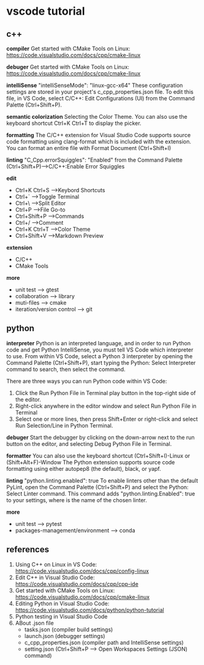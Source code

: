 # vscode tutorial

## c++
**compiler**
Get started with CMake Tools on Linux: https://code.visualstudio.com/docs/cpp/cmake-linux

**debuger**
Get started with CMake Tools on Linux: https://code.visualstudio.com/docs/cpp/cmake-linux

**intelliSense**
"intelliSenseMode": "linux-gcc-x64"
These configuration settings are stored in your project's c_cpp_properties.json file. To edit this file, in VS Code, select C/C++: Edit Configurations (UI) from the Command Palette (Ctrl+Shift+P).

**semantic colorization**
Selecting the Color Theme. You can also use the keyboard shortcut Ctrl+K Ctrl+T to display the picker.

**formatting**
The C/C++ extension for Visual Studio Code supports source code formatting using clang-format which is included with the extension.
You can format an entire file with Format Document (Ctrl+Shift+I) 

**linting**
"C_Cpp.errorSquiggles": "Enabled" 
from the Command Palette (Ctrl+Shift+P)-->C/C++:Enable Error Squiggles

**edit**
- Ctrl+K Ctrl+S -->Keybord Shortcuts
- Ctrl+` -->Toggle Terminal
- Ctrl+\ -->Split Editor
- Ctrl+P -->File Go-to
- Ctrl+Shift+P -->Commands
- Ctrl+/ -->Comment
- Ctrl+K Ctrl+T -->Color Theme
- Ctrl+Shift+V -->Markdown Preview

**extension**
- C/C++
- CMake Tools

**more**
- unit test --> gtest
- collaboration --> library
- muti-files --> cmake
- iteration/version control --> git

## python
**interpreter**
Python is an interpreted language, and in order to run Python code and get Python IntelliSense, you must tell VS Code which interpreter to use.
From within VS Code, select a Python 3 interpreter by opening the Command Palette (Ctrl+Shift+P), start typing the Python: Select Interpreter command to search, then select the command. 

There are three ways you can run Python code within VS Code:
1. Click the Run Python File in Terminal play button in the top-right side of the editor.
2. Right-click anywhere in the editor window and select Run Python File in Terminal 
3. Select one or more lines, then press Shift+Enter or right-click and select Run Selection/Line in Python Terminal.

**debuger**
Start the debugger by clicking on the down-arrow next to the run button on the editor, and selecting Debug Python File in Terminal.

**formatter**
You can also use the keyboard shortcut (Ctrl+Shift+I)-Linux or (Shift+Alt+F)-Window
The Python extension supports source code formatting using either autopep8 (the default), black, or yapf.

**linting**
"python.linting.enabled": true
To enable linters other than the default PyLint, open the Command Palette (Ctrl+Shift+P) and select the Python: Select Linter command. This command adds "python.linting.<linter>Enabled": true to your settings, where <linter> is the name of the chosen linter. 

**more**
- unit test --> pytest
- packages-management/environment --> conda

## references
1. Using C++ on Linux in VS Code: https://code.visualstudio.com/docs/cpp/config-linux
2. Edit C++ in Visual Studio Code: https://code.visualstudio.com/docs/cpp/cpp-ide
3. Get started with CMake Tools on Linux: https://code.visualstudio.com/docs/cpp/cmake-linux
4. Editing Python in Visual Studio Code: https://code.visualstudio.com/docs/python/python-tutorial
5. Python testing in Visual Studio Code
6. ABout .json file
    - tasks.json (compiler build settings)
    - launch.json (debugger settings)
    - c_cpp_properties.json (compiler path and IntelliSense settings)
    - setting.json (Ctrl+Shift+P --> Open Workspaces Settings (JSON) command)  